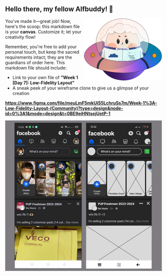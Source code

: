 ## Hello there, my fellow Alfbuddy! 💖

<img align="right" width="250px" src="../../assets/alf/alf-ufo.png">

You've made it—great job! Now, here's the scoop: this markdown file is your **canvas**. Customize it; let your creativity flow!

Remember, you're free to add your personal touch, but keep the sacred requirements intact; they are the guardians of order here. This markdown file should include:
- Link to your own file of **"Week 1 [Day 7]: Low-Fidelity Layout"**
- A sneak peek of your wireframe clone to give us a glimpse of your creation

**https://www.figma.com/file/meuLmF5mkUiS5LchruSs7m/Week-1%3A-Low-Fidelity-Layout-(Community)?type=design&node-id=0%3A1&mode=design&t=0BE9eiHNtsejUetP-1**

![wireframeclone](<../../images/Screenshot 2023-12-10 164052.png>)


